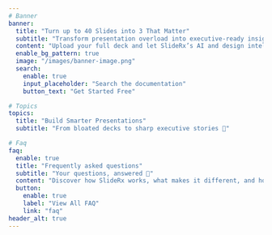 ```yaml
---
# Banner
banner:
  title: "Turn up to 40 Slides into 3 That Matter"
  subtitle: "Transform presentation overload into executive-ready insights ⚡"
  content: "Upload your full deck and let SlideRx’s AI and design intelligence craft a concise, impactful executive summary, complete with reasoning behind every cut, following story arc and visual hierarchy best practices."
  enable_bg_pattern: true
  image: "/images/banner-image.png"
  search:
    enable: true
    input_placeholder: "Search the documentation"
    button_text: "Get Started Free"

# Topics
topics:
  title: "Build Smarter Presentations"
  subtitle: "From bloated decks to sharp executive stories 🎯"

# Faq
faq:
  enable: true
  title: "Frequently asked questions"
  subtitle: "Your questions, answered 💬"
  content: "Discover how SlideRx works, what makes it different, and how it helps you deliver exactly the insights your audience needs, fast, focused and executive-ready."
  button:
    enable: true
    label: "View All FAQ"
    link: "faq"
header_alt: true
---
```

